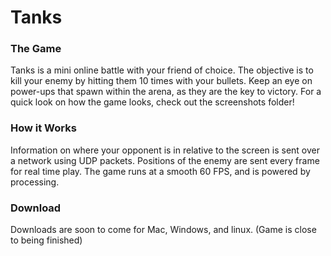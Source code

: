 # Tanks

### The Game
Tanks is a mini online battle with your friend of choice. The objective is to kill your enemy by hitting them 10 times with your bullets. Keep an eye on power-ups that spawn within the arena, as they are the key to victory. For a quick look on how the game looks, check out the screenshots folder!

### How it Works
Information on where your opponent is in relative to the screen is sent over a network using UDP packets. Positions of the enemy are
sent every frame for real time play.
The game runs at a smooth 60 FPS, and is powered by processing.

### Download
Downloads are soon to come for Mac, Windows, and linux. (Game is close to being finished)



